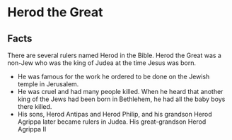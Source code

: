 # Herod the Great

## Facts

There are several rulers named Herod in the Bible. Herod the Great was a non-Jew who was the king of Judea at the time Jesus was born.

* He was famous for the work he ordered to be done on the Jewish temple in Jerusalem.
* He was cruel and had many people killed. When he heard that another king of the Jews had been born in Bethlehem, he had all the baby boys there killed.
* His sons, Herod Antipas and Herod Philip, and his grandson Herod Agrippa later became rulers in Judea. His great-grandson Herod Agrippa II